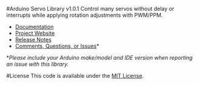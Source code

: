 #Arduino Servo Library v1.0.1
Control many servos without delay or interrupts while applying rotation adjustments with PWM/PPM.

* [Documentation](http://robotsbigdata.com/docs-arduino-servo.html)
* [Project Website](http://robotsbigdata.com)
* [Release Notes](https://github.com/alextaujenis/RBD_Servo/releases)
* [Comments, Questions, or Issues](https://github.com/alextaujenis/RBD_Servo/issues/new)*

\**Please include your Arduino make/model and IDE version when reporting an issue with this library.*

#License
This code is available under the [MIT License](http://opensource.org/licenses/mit-license.php).
